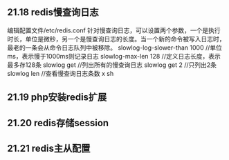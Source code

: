 ## 21.18 redis慢查询日志
 编辑配置文件/etc/redis.conf
 针对慢查询日志，可以设置两个参数，一个是执行时长，单位是微秒，另一个是慢查询日志的长度。当一个新的命令被写入日志时，最老的一条会从命令日志队列中被移除。 
 slowlog-log-slower-than 1000 //单位ms，表示慢于1000ms则记录日志
 slowlog-max-len 128  //定义日志长度，表示最多存128条
 slowlog get //列出所有的慢查询日志
 slowlog get 2 //只列出2条
 slowlog len //查看慢查询日志条数
x sh



## 21.19 php安装redis扩展




## 21.20 redis存储session




## 21.21 redis主从配置



